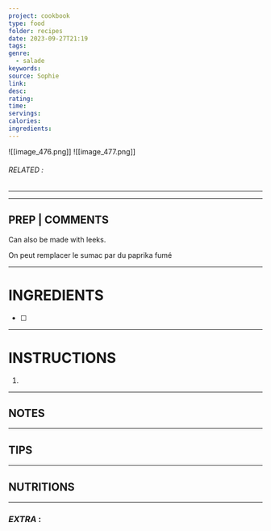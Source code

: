 ```yaml
---
project: cookbook
type: food
folder: recipes
date: 2023-09-27T21:19
tags: 
genre:
  - salade
keywords: 
source: Sophie
link: 
desc: 
rating: 
time: 
servings: 
calories: 
ingredients:
---
```


![[image_476.png]]
![[image_477.png]]
###### *RELATED* : 
---


---
## PREP | COMMENTS

Can also be made with leeks.

On peut remplacer le sumac par du paprika fumé

---
# INGREDIENTS

- [ ] 

---
# INSTRUCTIONS

1. 

---
## NOTES



---
## TIPS



---
## NUTRITIONS



---
### *EXTRA* :



